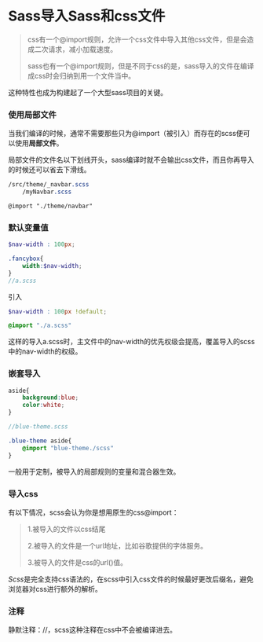 # Sass导入Sass和css文件

> css有一个@import规则，允许一个css文件中导入其他css文件，但是会造成二次请求，减小加载速度。
>
> sass也有一个@import规则，但是不同于css的是，sass导入的文件在编译成css时会归纳到用一个文件当中。

这种特性也成为构建起了一个大型sass项目的关键。

### 使用局部文件

当我们编译的时候，通常不需要那些只为@import（被引入）而存在的scss便可以使用**局部文件**。

局部文件的文件名以下划线开头，sass编译时就不会输出css文件，而且你再导入的时候还可以省去下滑线。

```scss
/src/theme/_navbar.scss
	/myNavbar.scss

@import "./theme/navbar"
```

### 默认变量值

```scss
$nav-width : 100px;

.fancybox{
	width:$nav-width;
}
//a.scss
```

引入

```scss
$nav-width : 100px !default;

@import "./a.scss"
```

这样的导入a.scss时，主文件中的nav-width的优先权级会提高，覆盖导入的scss中的nav-width的权级。

### 嵌套导入

```scss
aside{
	background:blue;
	color:white;
}

//blue-theme.scss
```

```scss
.blue-theme aside{
	@import "blue-theme./scss"	
}
```

一般用于定制，被导入的局部规则的变量和混合器生效。

### 导入css

有以下情况，scss会认为你是想用原生的css@import：

> 1.被导入的文件以css结尾
>
> 2.被导入的文件是一个url地址，比如谷歌提供的字体服务。
>
> 3.被导入的文件是css的url()值。

*Scss*是完全支持css语法的，在scss中引入css文件的时候最好更改后缀名，避免浏览器对css进行额外的解析。

### 注释

静默注释：//，scss这种注释在css中不会被编译进去。